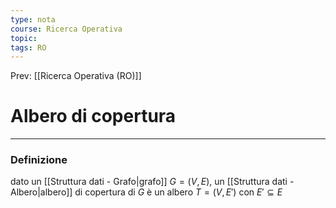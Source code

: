 ```yaml
---
type: nota
course: Ricerca Operativa
topic: 
tags: RO
---
```


Prev: [[Ricerca Operativa (RO)]]

# Albero di copertura
---

### Definizione
dato un [[Struttura dati - Grafo|grafo]] $G = (V,E)$, un [[Struttura dati - Albero|albero]] di copertura di $G$ è un albero $T = (V,E')$ con $E' \subseteq E$
